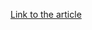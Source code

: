 [Link to the article](https://www.forcepoint.com/blog/x-labs/aispm-security-concept-2025-aritificial-intelligence)
